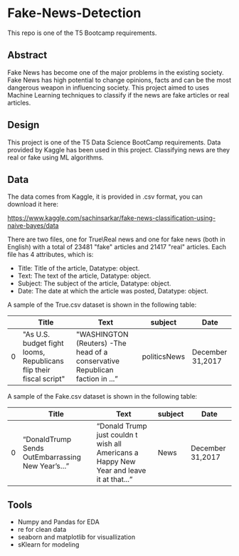# Fake-News-Detection
This repo is one of the T5 Bootcamp requirements.


## Abstract

Fake News has become one of the major problems in the existing society. Fake News has high potential to change opinions, facts and can be the most dangerous weapon in influencing society.
This project aimed to uses Machine Learning techniques to classify if the news are fake articles or real articles.

## Design

This project is one of the T5 Data Science BootCamp requirements. Data provided by Kaggle has been used in this project. Classifying news are they real or fake using ML algorithms.

## Data 

The data comes from Kaggle, it is provided in .csv format, you can download it here:

https://www.kaggle.com/sachinsarkar/fake-news-classification-using-naive-bayes/data 

There are two files, one for True\Real news and one for fake news (both in English) with a total of 23481 "fake" articles and 21417 "real" articles.
Each file has 4 attributes, which is:
-	Title: Title of the article, Datatype: object.
-	Text: The text of the article, Datatype: object.
-	Subject: The subject of the article, Datatype: object.
-	Date: The date at which the article was posted, Datatype: object. 

A sample of the True.csv dataset is shown in the following table:


|    | Title | Text  | subject | Date |
| ------------- | ------------- | ------------- | ------------- | ------------- |
| 0  | "As U.S. budget fight looms, Republicans flip their fiscal script"  | "WASHINGTON (Reuters) -The head of a conservative Republican faction in ...” | politicsNews | December 31,2017  | 


A sample of the Fake.csv dataset is shown in the following table:


|    | Title | Text  | subject | Date |
| ------------- | ------------- | ------------- | ------------- | ------------- |
| 0  | “DonaldTrump Sends OutEmbarrassing New Year’s…” | “Donald Trump just couldn t wish all Americans a Happy New Year and leave it at that...” | News | December 31,2017  |  
	

## Tools
* Numpy and Pandas for EDA 
* re for clean data
* seaborn and matplotlib for visuallization 
* sKlearn for modeling
	





